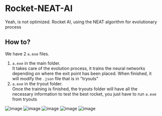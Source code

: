 # Rocket-NEAT-AI
Yeah, is not optimized. Rocket AI, using the NEAT algorithm for evolutionary process

## How to?
We have 2 `a.exe` files.
1. `a.exe` in the main folder.<br />
   It takes care of the evolution process, it trains the neural networks depending on where the exit point has been placed. When finished, it will modify the `.json` file that is in "tryouts"
2. `a.exe` in the tryout folder.<br />
   Once the training is finished, the tryouts folder will have all the necessary information to test the best rocket, you just have to run `a.exe` from tryouts
  
![image](https://user-images.githubusercontent.com/46250121/199074384-5557190c-1a24-4a92-9b18-57a7b3b24b45.png)
![image](https://user-images.githubusercontent.com/46250121/199074438-3fb4877d-72b1-45d7-be62-fffb10492dad.png)
![image](https://user-images.githubusercontent.com/46250121/199074453-cdc50e14-3ff1-48d7-9ed7-0b4e49ad83fc.png)
![image](https://user-images.githubusercontent.com/46250121/199074475-e09f1579-7bc0-4ecc-9feb-e302158fd018.png)
![image](https://user-images.githubusercontent.com/46250121/199074526-7caa881e-78ba-42ee-aaa3-01d46018434c.png)


